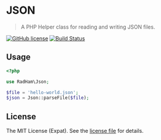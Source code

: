 JSON
====
> A PHP Helper class for reading and writing JSON files.

[![GitHub license][LICENSE BADGE]][LICENSE PAGE] [![Build Status][BUILD BADGE]][BUILD PAGE]

Usage
-----

```php
<?php

use RadHam\Json;

$file = 'hello-world.json';
$json = Json::parseFile($file);
```

License
-------
The MIT License (Expat). See the [license file](LICENSE) for details.

[BUILD BADGE]:https://travis-ci.org/radioactivehamster/json.svg?branch=master
[BUILD PAGE]: https://travis-ci.org/radioactivehamster/json
[LICENSE BADGE]: https://img.shields.io/github/license/radioactivehamster/json.svg
[LICENSE PAGE]: https://github.com/radioactivehamster/json/blob/master/LICENSE
